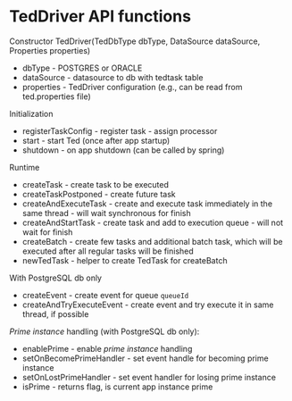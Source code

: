 # TedDriver API functions

Constructor
TedDriver(TedDbType dbType, DataSource dataSource, Properties properties)
* dbType - POSTGRES or ORACLE
* dataSource - datasource to db with tedtask table
* properties - TedDriver configuration (e.g., can be read from ted.properties file)

Initialization
* registerTaskConfig - register task - assign processor
* start - start Ted (once after app startup)
* shutdown - on app shutdown (can be called by spring)

Runtime
* createTask - create task to be executed
* createTaskPostponed - create future task
* createAndExecuteTask - create and execute task immediately in the same thread - will wait synchronous for finish
* createAndStartTask - create task and add to execution queue - will not wait for finish
* createBatch - create few tasks and additional batch task, which will be executed after all regular tasks will be finished
* newTedTask - helper to create TedTask for createBatch

With PostgreSQL db only
* createEvent - create event for queue `queueId` 
* createAndTryExecuteEvent - create event and try execute it in same thread, if possible

_Prime instance_ handling (with PostgreSQL db only):
* enablePrime - enable _prime instance_ handling
* setOnBecomePrimeHandler - set event handle for becoming prime instance
* setOnLostPrimeHandler - set event handler for losing prime instance
* isPrime - returns flag, is current app instance prime
